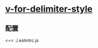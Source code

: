 # [v-for-delimiter-style](https://eslint.vuejs.org/rules/v-for-delimiter-style.html)

## 配置

<<< ./.eslintrc.js
